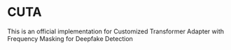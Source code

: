 # CUTA
This is an official implementation for Customized Transformer Adapter with Frequency Masking for Deepfake Detection
